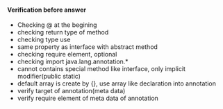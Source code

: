 #### Verification before answer
 * Checking @ at the begining
 * checking return type of method
 * checking type use
 * same property as interface with abstract method
 * checking require element, optional
 * checking import java.lang.annotation.*
 * cannot contains special method like interface, only implicit modifier(public static)
 * default array is create by {}, use array like declaration into annotation
 * verify target of annotation(meta data)
 * verify require element of meta data of annotation
 
 